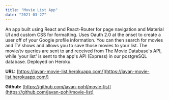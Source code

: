 ```yaml
---
title: "Movie List App"
date: "2021-03-27"
---
```


An app built using React and React-Router for page navigation and Material UI and custom CSS for formatting. Uses Oauth 2.0 at the onset to create a user off of your Google profile information. You can then search for movies and TV shows and allows you to save those movies to your list. The movie/tv queries are sent to and received from The Movie Database's API, while 'your list' is sent to the app's API (Express) in our postgreSQL database. Deployed on Heroku. 

**URL:** [https://javan-movie-list.herokuapp.com/](https://javan-movie-list.herokuapp.com/)

**Github:**  [https://github.com/javan-pohl/movie-list](https://github.com/javan-pohl/movie-list)